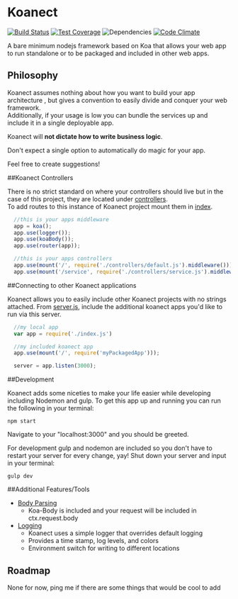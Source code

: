 Koanect
=======
[![Build Status](https://travis-ci.org/zillow-oc/Koanect.svg?branch=master)](https://travis-ci.org/zillow-oc/Koanect)
[![Test Coverage](https://codeclimate.com/github/zillow-oc/Koanect/badges/coverage.svg)](https://codeclimate.com/github/zillow-oc/Koanect)
![Dependencies](https://david-dm.org/zillow-oc/koanect.png)
[![Code Climate](https://codeclimate.com/github/zillow-oc/Koanect/badges/gpa.svg)](https://codeclimate.com/github/zillow-oc/Koanect)

A bare minimum nodejs framework based on Koa that allows your 
web app to run standalone or to be packaged and included in other web apps.  


## Philosophy

Koanect assumes nothing about how you want to build your app architecture
, but gives a convention to easily divide and conquer your web framework.  
Additionally, if your usage is low you can bundle the services up and include 
it in a single deployable app.

Koanect will __not dictate how to write business logic__.

Don't expect a single option to automatically do magic for your app.

Feel free to create suggestions!

##Koanect Controllers

There is no strict standard on where your controllers should live but in the
case of this project, they are located under [controllers](controllers/).  
To add routes to this instance of Koanect project mount them in [index](index.js).

```javascript
  //this is your apps middleware
  app = koa();
  app.use(logger());
  app.use(koaBody());
  app.use(router(app));

  //this is your apps controllers
  app.use(mount('/', require('./controllers/default.js').middleware()));
  app.use(mount('/service', require('./controllers/service.js').middleware()));
```


##Connecting to other Koanect applications

Koanect allows you to easily include other Koanect projects with 
no strings attached.  From [server.js](server.js), include the additional
koanect apps you'd like to run via this server.

```javascript
  //my local app
  var app = require('./index.js')

  //my included koanect app
  app.use(mount('/', require('myPackagedApp')));

  server = app.listen(3000);
```

##Development

Koanect adds some niceties to make your life easier while developing including
Nodemon and gulp.  To get this app up and running you can run the following
in your terminal:

`npm start`


Navigate to your "localhost:3000" and you should be greeted.

For development gulp and nodemon are included so you don't have to restart
your server for every change, yay!  Shut down your server and input in your terminal:

`gulp dev`


##Additional Features/Tools

- [Body Parsing](https://www.npmjs.org/package/koa-body)
  - Koa-Body is included and your request will be included in ctx.request.body
- [Logging](lib/logger.js) 
  - Koanect uses a simple logger that overrides default logging
  - Provides a time stamp, log levels, and colors
  - Environment switch for writing to different locations


## Roadmap

None for now, ping me if there are some things that would be cool to add

